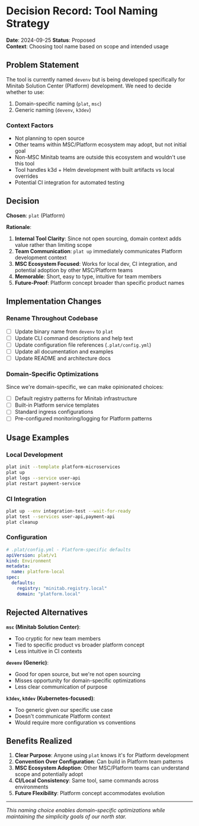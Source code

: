 # Decision Record: Tool Naming Strategy

**Date**: 2024-09-25
**Status**: Proposed  
**Context**: Choosing tool name based on scope and intended usage

## Problem Statement

The tool is currently named `devenv` but is being developed specifically for Minitab Solution Center (Platform) development. We need to decide whether to use:
1. Domain-specific naming (`plat`, `msc`)
2. Generic naming (`devenv`, `k3dev`)

### Context Factors
- Not planning to open source
- Other teams within MSC/Platform ecosystem may adopt, but not initial goal
- Non-MSC Minitab teams are outside this ecosystem and wouldn't use this tool
- Tool handles k3d + Helm development with built artifacts vs local overrides  
- Potential CI integration for automated testing

## Decision

**Chosen**: `plat` (Platform)

**Rationale**:
1. **Internal Tool Clarity**: Since not open sourcing, domain context adds value rather than limiting scope
2. **Team Communication**: `plat up` immediately communicates Platform development context
3. **MSC Ecosystem Focused**: Works for local dev, CI integration, and potential adoption by other MSC/Platform teams
4. **Memorable**: Short, easy to type, intuitive for team members
5. **Future-Proof**: Platform concept broader than specific product names

## Implementation Changes

### Rename Throughout Codebase
- [ ] Update binary name from `devenv` to `plat`
- [ ] Update CLI command descriptions and help text
- [ ] Update configuration file references (`.plat/config.yml`)
- [ ] Update all documentation and examples
- [ ] Update README and architecture docs

### Domain-Specific Optimizations
Since we're domain-specific, we can make opinionated choices:
- [ ] Default registry patterns for Minitab infrastructure
- [ ] Built-in Platform service templates  
- [ ] Standard ingress configurations
- [ ] Pre-configured monitoring/logging for Platform patterns

## Usage Examples

### Local Development
```bash
plat init --template platform-microservices
plat up
plat logs --service user-api
plat restart payment-service
```

### CI Integration  
```bash
plat up --env integration-test --wait-for-ready
plat test --services user-api,payment-api
plat cleanup
```

### Configuration
```yaml
# .plat/config.yml - Platform-specific defaults
apiVersion: plat/v1
kind: Environment
metadata:
  name: platform-local
spec:
  defaults:
    registry: "minitab.registry.local"
    domain: "platform.local"
```

## Rejected Alternatives

**`msc` (Minitab Solution Center)**:
- Too cryptic for new team members
- Tied to specific product vs broader platform concept
- Less intuitive in CI contexts

**`devenv` (Generic)**:
- Good for open source, but we're not open sourcing
- Misses opportunity for domain-specific optimizations
- Less clear communication of purpose

**`k3dev`, `k8dev` (Kubernetes-focused)**:
- Too generic given our specific use case
- Doesn't communicate Platform context
- Would require more configuration vs conventions

## Benefits Realized

1. **Clear Purpose**: Anyone using `plat` knows it's for Platform development
2. **Convention Over Configuration**: Can build in Platform team patterns
3. **MSC Ecosystem Adoption**: Other MSC/Platform teams can understand scope and potentially adopt  
4. **CI/Local Consistency**: Same tool, same commands across environments
5. **Future Flexibility**: Platform concept accommodates evolution

---

*This naming choice enables domain-specific optimizations while maintaining the simplicity goals of our north star.*